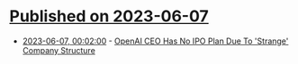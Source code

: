 # [Published on 2023-06-07](index.md)

* [2023-06-07, 00:02:00](https://slashdot.org/story/23/06/06/2056223/openai-ceo-has-no-ipo-plan-due-to-strange-company-structure?utm_source=rss1.0mainlinkanon&utm_medium=feed) - [OpenAI CEO Has No IPO Plan Due To 'Strange' Company Structure](https://slashdot.org/story/23/06/06/2056223/openai-ceo-has-no-ipo-plan-due-to-strange-company-structure?utm_source=rss1.0mainlinkanon&utm_medium=feed)
